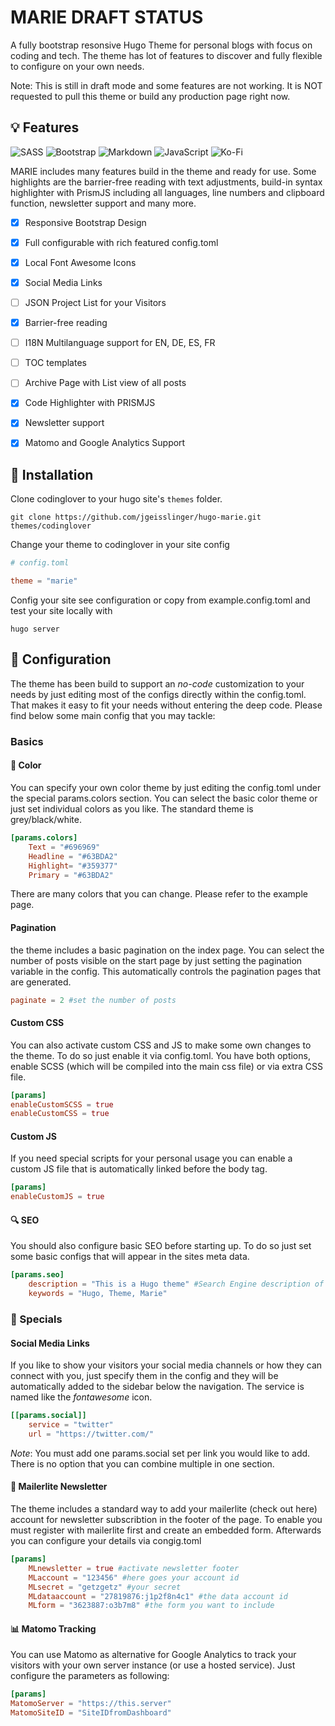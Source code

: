 # MARIE DRAFT STATUS

A fully bootstrap resonsive Hugo Theme for personal blogs with focus on coding and tech. The theme has lot of features to discover and fully flexible to configure on your own needs. 

Note: This is still in draft mode and some features are not working. It is NOT requested to pull this theme or build any production page right now.


## :bulb: Features

<img alt="SASS" src="https://img.shields.io/badge/SASS%20-hotpink.svg?&style=for-the-badge&logo=SASS&logoColor=white"/> <img alt="Bootstrap" src="https://img.shields.io/badge/bootstrap%20-%23563D7C.svg?&style=for-the-badge&logo=bootstrap&logoColor=white"/> <img alt="Markdown" src="https://img.shields.io/badge/markdown-%23000000.svg?&style=for-the-badge&logo=markdown&logoColor=white"/> <img alt="JavaScript" src="https://img.shields.io/badge/javascript%20-%23323330.svg?&style=for-the-badge&logo=javascript&logoColor=%23F7DF1E"/> <img alt="Ko-Fi" src="https://img.shields.io/badge/Ko--fi-F16061?style=for-the-badge&logo=ko-fi&logoColor=white" />

MARIE includes many features build in the theme and ready for use. Some highlights are the barrier-free reading with text adjustments, build-in syntax highlighter with PrismJS including all languages, line numbers and clipboard function, newsletter support and many more. 

- [x] Responsive Bootstrap Design
- [x] Full configurable with rich featured config.toml
- [x] Local Font Awesome Icons
- [x] Social Media Links
- [ ] JSON Project List for your Visitors
- [x] Barrier-free reading
- [ ] I18N Multilanguage support for EN, DE, ES, FR
- [ ] TOC templates
- [ ] Archive Page with List view of all posts
- [x] Code Highlighter with PRISMJS
- [x] Newsletter support
- [x] Matomo and Google Analytics Support


## :floppy_disk: Installation
Clone codinglover to your hugo site's `themes` folder.
```
git clone https://github.com/jgeisslinger/hugo-marie.git themes/codinglover
```
Change your theme to codinglover in your site config
```toml
# config.toml

theme = "marie"
```
Config your site see configuration or copy from example.config.toml and test your site locally with
```
hugo server 
```


## :wrench: Configuration
The theme has been build to support an *no-code* customization to your needs by just editing most of the configs directly within the config.toml. That makes it easy to fit your needs without entering the deep code. Please find below some main config that you may tackle:

### Basics

#### :art: Color
You can specify your own color theme by just editing the config.toml under the special params.colors section. You can select the basic color theme or just set individual colors as you like. The standard theme is grey/black/white. 
```toml
[params.colors]
    Text = "#696969"
    Headline = "#63BDA2" 
    Highlight= "#359377"
    Primary = "#63BDA2"
```
There are many colors that you can change. Please refer to the example page.

#### Pagination
the theme includes a basic pagination on the index page. You can select the number of posts visible on the start page by just setting the pagination variable in the config. This automatically controls the pagination pages that are generated.
```toml
paginate = 2 #set the number of posts
```

#### Custom CSS 
You can also activate custom CSS and JS to make some own changes to the theme. To do so just enable it via config.toml. You have both options, enable SCSS (which will be compiled into the main css file) or via extra CSS file.
```toml
[params]
enableCustomSCSS = true 
enableCustomCSS = true
```

#### Custom JS
If you need special scripts for your personal usage you can enable a custom JS file that is automatically linked before the body tag. 
```toml
[params]
enableCustomJS = true 
```

#### :mag: SEO
You should also configure basic SEO before starting up. To do so just set some basic configs that will appear in the sites meta data.
```toml
[params.seo]
    description = "This is a Hugo theme" #Search Engine description of your site
    keywords = "Hugo, Theme, Marie"
```


### :balloon: Specials
 
#### Social Media Links
If you like to show your visitors your social media channels or how they can connect with you, just specify them in the config and they will be automatically added to the sidebar below the navigation. The service is named like the *fontawesome* icon. 
```toml
[[params.social]]
    service = "twitter"
    url = "https://twitter.com/"
```
*Note*: You must add one params.social set per link you would like to add. There is no option that you can combine multiple in one section.

#### :email: Mailerlite Newsletter
The theme includes a standard way to add your mailerlite (check out here) account for newsletter subscribtion in the footer of the page. To enable you must register with mailerlite first and create an embedded form. Afterwards you can configure your details via congig.toml
```toml
[params]
    MLnewsletter = true #activate newsletter footer
    MLaccount = "123456" #here goes your account id
    MLsecret = "getzgetz" #your secret
    MLdataaccount = "27819876:j1p2f8n4c1" #the data account id
    MLform = "3623887:o3b7m8" #the form you want to include
```


#### :bar_chart: Matomo Tracking
You can use Matomo as alternative for Google Analytics to track your visitors with your own server instance (or use a hosted service). Just configure the parameters as following:
```toml
[params]
MatomoServer = "https://this.server"
MatomoSiteID = "SiteIDfromDashboard"
```

